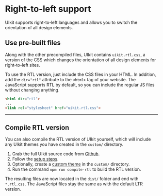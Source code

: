 # Right-to-left support

<p class="uk-text-lead">UIkit supports right-to-left languages and allows you to switch the orientation of all design elements.</p>

## Use pre-built files

Along with the other precompiled files, UIkit contains `uikit.rtl.css`, a version of the CSS which changes the orientation of all design elements for right-to-left sites.

To use the RTL version, just include the CSS files in your HTML. In addition, add the `dir="rtl"` attribute to the `<html>` tag of your website. The JavaScript supports RTL by default, so you can include the regular JS files without changing anything.

```html
<html dir="rtl">
...
<link rel="stylesheet" href="uikit.rtl.css">
```

***

## Compile RTL version

You can also compile the RTL version of UIkit yourself, which will include any UIkit themes you have created in the `custom/` directory.


1. Grab the full UIkit source code from [Github](https://github.com/uikit/uikit).
2. Follow the [setup steps](https://github.com/uikit/uikit#developers).
3. Optionally, create a [custom theme](less.md) in the `custom/` directory.
4. Run the command `npm run compile-rtl` to build the RTL version.

The resulting files are now located in the `dist/` folder and end with `*.rtl.css`. The JavaScript files stay the same as with the default LTR version.
